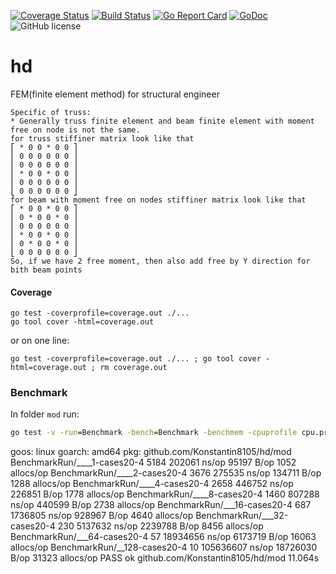 [![Coverage Status](https://coveralls.io/repos/github/Konstantin8105/hd/badge.svg?branch=master)](https://coveralls.io/github/Konstantin8105/hd?branch=master)
[![Build Status](https://travis-ci.org/Konstantin8105/hd.svg?branch=master)](https://travis-ci.org/Konstantin8105/hd)
[![Go Report Card](https://goreportcard.com/badge/github.com/Konstantin8105/hd)](https://goreportcard.com/report/github.com/Konstantin8105/hd)
[![GoDoc](https://godoc.org/github.com/Konstantin8105/hd?status.svg)](https://godoc.org/github.com/Konstantin8105/hd)
![GitHub license](https://img.shields.io/badge/license-MIT-blue.svg)

# hd

FEM(finite element method) for structural engineer

```
Specific of truss:
* Generally truss finite element and beam finite element with moment free on node is not the same.
for truss stiffiner matrix look like that
⎡ * 0 0 * 0 0 ⎤
⎢ 0 0 0 0 0 0 ⎥
⎢ 0 0 0 0 0 0 ⎥
⎢ * 0 0 * 0 0 ⎥
⎢ 0 0 0 0 0 0 ⎥
⎣ 0 0 0 0 0 0 ⎦
for beam with moment free on nodes stiffiner matrix look like that
⎡ * 0 0 * 0 0 ⎤
⎢ 0 * 0 0 * 0 ⎥
⎢ 0 0 0 0 0 0 ⎥
⎢ * 0 0 * 0 0 ⎥
⎢ 0 * 0 0 * 0 ⎥
⎣ 0 0 0 0 0 0 ⎦
So, if we have 2 free moment, then also add free by Y direction for bith beam points
```

#### Coverage

```
go test -coverprofile=coverage.out ./...
go tool cover -html=coverage.out
```

or on one line:

```
go test -coverprofile=coverage.out ./... ; go tool cover -html=coverage.out ; rm coverage.out
```

### Benchmark

In folder `mod` run:

```cmd
go test -v -run=Benchmark -bench=Benchmark -benchmem -cpuprofile cpu.prof -memprofile mem.prof
```
goos: linux
goarch: amd64
pkg: github.com/Konstantin8105/hd/mod
BenchmarkRun/____1-cases20-4         	    5184	    202061 ns/op	   95197 B/op	    1052 allocs/op
BenchmarkRun/____2-cases20-4         	    3676	    275535 ns/op	  134711 B/op	    1288 allocs/op
BenchmarkRun/____4-cases20-4         	    2658	    446752 ns/op	  226851 B/op	    1778 allocs/op
BenchmarkRun/____8-cases20-4         	    1460	    807288 ns/op	  440599 B/op	    2738 allocs/op
BenchmarkRun/___16-cases20-4         	     687	   1736805 ns/op	  928967 B/op	    4640 allocs/op
BenchmarkRun/___32-cases20-4         	     230	   5137632 ns/op	 2239788 B/op	    8456 allocs/op
BenchmarkRun/___64-cases20-4         	      57	  18934656 ns/op	 6173719 B/op	   16063 allocs/op
BenchmarkRun/__128-cases20-4         	      10	 105636607 ns/op	18726030 B/op	   31323 allocs/op
PASS
ok  	github.com/Konstantin8105/hd/mod	11.064s
```

